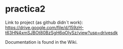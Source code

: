 # practica2

Link to project (as github didn´t work): 
https://drive.google.com/file/d/159zH-t63HN4xmSJBOt80BzSgH6qOlySz/view?usp=drivesdk

Documentation is found in the Wiki.
